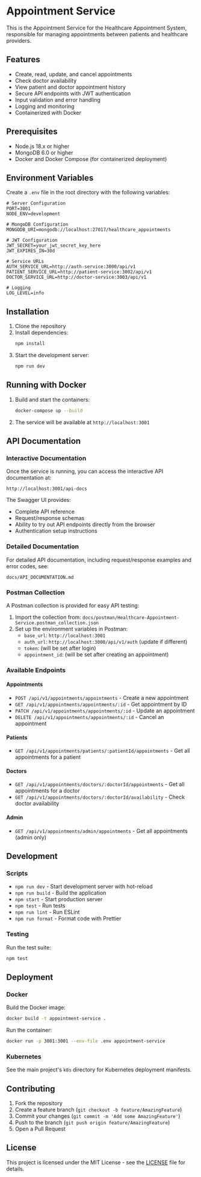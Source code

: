 # Appointment Service

This is the Appointment Service for the Healthcare Appointment System, responsible for managing appointments between patients and healthcare providers.

## Features

- Create, read, update, and cancel appointments
- Check doctor availability
- View patient and doctor appointment history
- Secure API endpoints with JWT authentication
- Input validation and error handling
- Logging and monitoring
- Containerized with Docker

## Prerequisites

- Node.js 18.x or higher
- MongoDB 6.0 or higher
- Docker and Docker Compose (for containerized deployment)

## Environment Variables

Create a `.env` file in the root directory with the following variables:

```env
# Server Configuration
PORT=3001
NODE_ENV=development

# MongoDB Configuration
MONGODB_URI=mongodb://localhost:27017/healthcare_appointments

# JWT Configuration
JWT_SECRET=your_jwt_secret_key_here
JWT_EXPIRES_IN=30d

# Service URLs
AUTH_SERVICE_URL=http://auth-service:3000/api/v1
PATIENT_SERVICE_URL=http://patient-service:3002/api/v1
DOCTOR_SERVICE_URL=http://doctor-service:3003/api/v1

# Logging
LOG_LEVEL=info
```

## Installation

1. Clone the repository
2. Install dependencies:
   ```bash
   npm install
   ```
3. Start the development server:
   ```bash
   npm run dev
   ```

## Running with Docker

1. Build and start the containers:
   ```bash
   docker-compose up --build
   ```

2. The service will be available at `http://localhost:3001`

## API Documentation

### Interactive Documentation

Once the service is running, you can access the interactive API documentation at:

```
http://localhost:3001/api-docs
```

The Swagger UI provides:
- Complete API reference
- Request/response schemas
- Ability to try out API endpoints directly from the browser
- Authentication setup instructions

### Detailed Documentation

For detailed API documentation, including request/response examples and error codes, see:

```
docs/API_DOCUMENTATION.md
```

### Postman Collection

A Postman collection is provided for easy API testing:

1. Import the collection from: `docs/postman/Healthcare-Appointment-Service.postman_collection.json`
2. Set up the environment variables in Postman:
   - `base_url`: `http://localhost:3001`
   - `auth_url`: `http://localhost:3000/api/v1/auth` (update if different)
   - `token`: (will be set after login)
   - `appointment_id`: (will be set after creating an appointment)

### Available Endpoints

#### Appointments

- `POST /api/v1/appointments/appointments` - Create a new appointment
- `GET /api/v1/appointments/appointments/:id` - Get appointment by ID
- `PATCH /api/v1/appointments/appointments/:id` - Update an appointment
- `DELETE /api/v1/appointments/appointments/:id` - Cancel an appointment

#### Patients

- `GET /api/v1/appointments/patients/:patientId/appointments` - Get all appointments for a patient

#### Doctors

- `GET /api/v1/appointments/doctors/:doctorId/appointments` - Get all appointments for a doctor
- `GET /api/v1/appointments/doctors/:doctorId/availability` - Check doctor availability

#### Admin

- `GET /api/v1/appointments/admin/appointments` - Get all appointments (admin only)

## Development

### Scripts

- `npm run dev` - Start development server with hot-reload
- `npm run build` - Build the application
- `npm start` - Start production server
- `npm test` - Run tests
- `npm run lint` - Run ESLint
- `npm run format` - Format code with Prettier

### Testing

Run the test suite:

```bash
npm test
```

## Deployment

### Docker

Build the Docker image:

```bash
docker build -t appointment-service .
```

Run the container:

```bash
docker run -p 3001:3001 --env-file .env appointment-service
```

### Kubernetes

See the main project's `k8s` directory for Kubernetes deployment manifests.

## Contributing

1. Fork the repository
2. Create a feature branch (`git checkout -b feature/AmazingFeature`)
3. Commit your changes (`git commit -m 'Add some AmazingFeature'`)
4. Push to the branch (`git push origin feature/AmazingFeature`)
5. Open a Pull Request

## License

This project is licensed under the MIT License - see the [LICENSE](LICENSE) file for details.
